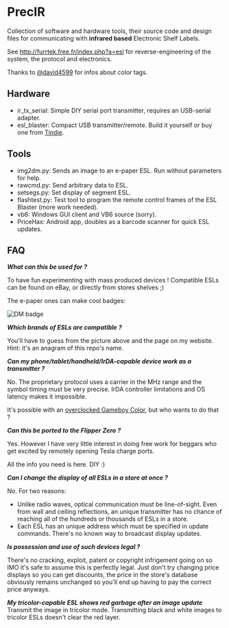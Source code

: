 # PrecIR

Collection of software and hardware tools, their source code and design files for communicating with **infrared based** Electronic Shelf Labels.

See http://furrtek.free.fr/index.php?a=esl for reverse-engineering of the system, the protocol and electronics.

Thanks to [@david4599](https://github.com/david4599) for infos about color tags.

## Hardware

* ir_tx_serial: Simple DIY serial port transmitter, requires an USB-serial adapter.
* esl_blaster: Compact USB transmitter/remote. Build it yourself or buy one from [Tindie](https://www.tindie.com/products/furrtek/esl-blaster/).

## Tools

* img2dm.py: Sends an image to an e-paper ESL. Run without parameters for help.
* rawcmd.py: Send arbitrary data to ESL.
* setsegs.py: Set display of segment ESL.
* flashtest.py: Test tool to program the remote control frames of the ESL Blaster (more work needed).
* vb6: Windows GUI client and VB6 source (sorry).
* PriceHax: Android app, doubles as a barcode scanner for quick ESL updates.

## FAQ

***What can this be used for ?***

To have fun experimenting with mass produced devices ! Compatible ESLs can be found on eBay, or directly from stores shelves ;)

The e-paper ones can make cool badges:

![DM badge](dm.jpg)

***Which brands of ESLs are compatible ?***

You'll have to guess from the picture above and the page on my website. Hint: it's an anagram of this repo's name.

***Can my phone/tablet/handheld/IrDA-capable device work as a transmitter ?***

No. The proprietary protocol uses a carrier in the MHz range and the symbol timing must be very precise. IrDA controller limitations and OS latency makes it impossible.

It's possible with an [overclocked Gameboy Color](https://youtu.be/WlDua4l27Do), but who wants to do that ?

***Can this be ported to the Flipper Zero ?***

Yes. However I have very little interest in doing free work for beggars who get excited by remotely opening Tesla charge ports.

All the info you need is here. DIY :)

***Can I change the display of all ESLs in a store at once ?***

No. For two reasons:
* Unlike radio waves, optical communication must be line-of-sight. Even from wall and ceiling reflections, an unique transmitter has no chance of reaching all of the hundreds or thousands of ESLs in a store.
* Each ESL has an unique address which must be specified in update commands. There's no known way to broadcast display updates.

***Is possession and use of such devices legal ?***

There's no cracking, exploit, patent or copyright infrigement going on so IMO it's safe to assume this is perfectly legal. Just don't try changing price displays so you can get discounts, the price in the store's database obviously remains unchanged so you'll end up having to pay the correct price anyways.

***My tricolor-capable ESL shows red garbage after an image update***
Transmit the image in tricolor mode. Transmitting black and white images to tricolor ESLs doesn't clear the red layer.
